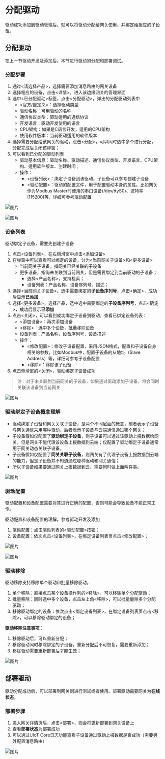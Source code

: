 # 分配驱动

驱动成功添加到驱动管理后，就可以将驱动分配给网关使用，并绑定给相应的子设备。

## 分配驱动

在上一节驱动开发及添加后，本节进行驱动的分配和部署调试。

### 分配步骤

1. 通过<请选择产品>，选择需要添加消息路由的网关设备
2. 选择相应的设备，点击<详情>，进入该边缘网关的管理界面
3. 选中<已分配驱动>标签，点击<分配驱动>，弹出的分配驱动列表中
   - <官方/自定义>：选择驱动类型
   - 驱动名称：可用驱动的名称
   - 通信协议类型：驱动适用的通信协议
   - 开发语言：驱动开发使用的语言
   - CPU架构：如果是C语言开发，适用的CPU架构
   - 使用软件版本：当前驱动适用的软件版本
4. 选择需要分配给该网关的驱动，点击<分配>，可以同时选中多个进行分配，分配完成后关闭该弹窗；
5. 可以看到已分配的驱动列表
   - 驱动基本信息：驱动名称、驱动描述、通信协议类型、开发语言、CPU架构、适用软件版本、创建时间；
   - 操作：
     - <设备列表>：绑定子设备到该驱动，子设备可以参考创建子设备
     - <驱动配置>：驱动的配置文件，用于配置驱动本身的属性。比如网关作为Modbus Master时使用的串口设备(/dev/ttyS0)、波特率(115200)等，详细可参考驱动配置

![图片](../../../images/分配驱动-1.png)

![图片](../../../images/分配驱动-2.png)

### 设备列表

驱动绑定子设备，需要先创建子设备

1. 点击<设备列表>，在右侧滑窗中点击<添加设备>
2. 在弹窗中可以查看可以绑定的设备，分为<当前网关子设备>和<更多设备>
   - 当前网关子设备，指网关已经关联的子设备
   - 更多设备，指尚未关联到当前网关，但是需要绑定到当前驱动的子设备；
     - 选择<产品名称>，支持检索；
     - 设备列表：产品名称、设备序列号、描述；
3. 选择<当前网关子设备>，选中需要绑定的**子设备序列号**，点击<确定>，成功后显示**已添加**
4. 选择<更多设备>，选择产品，选中选中需要绑定的**子设备序列号**，点击<确定>，成功后显示**已添加**
5. 点击<关闭>，可以看到成功绑定子设备到驱动，查看已绑定设备列表：
   - <添加设备>：再次添加设备
   - <移除>：选中多个设备，批量移除设备
   - 设备列表：产品名称，设备序列号，设备描述
   - 操作：
     - <修改配置>：修改子设备配置，采用JSON格式，配置和子设备自身相关的参数，比如Modbus中，配置子设备的从地址（Slave Address）等，详细可参考子设备配置
     - <移除>：移除该子设备
6. 点击侧滑窗的<关闭>，驱动绑定子设备成功

> 注：对于未关联到当前网关的子设备，如果通过驱动添加子设备，将会同时关联该设备到当前网关

![图片](../../../images/分配驱动-3.png)



### 驱动绑定子设备概念理解

- 驱动绑定子设备和网关关联子设备，是两个不同层面的概念，前者表示子设备与网关通信采用哪种驱动，后者表示子设备与云端通信通过哪个网关；
- 子设备假如仅配置了**驱动绑定子设备**，则子设备可以通过该驱动上报数据给网关，但是网关不能代理该设备上报数据到云端；仅配置了驱动绑定子设备通常用于网关动态关联子设备。
- 子设备假如仅配置了**网关关联子设备**，则网关有了代理子设备上报数据到云端的能力，但是子设备并不知道通过哪种驱动和网关通信；
- 所以子设备如果要通过网关上报数据到云，需要同时做上面两件事。

![图片](../../../images/分配驱动-4.png)

### 驱动配置

驱动配置和设备配置需要对其进行正确的配置，否则可能会导致设备不能正常工作。

驱动配置和设备配置的理解，参考驱动开发及添加

1. 驱动配置：点击驱动列表的<驱动配置>按钮；
2. 设备配置：依次点击<设备列表>，在绑定设备列表页点击<修改配置>；

![图片](../../../images/分配驱动-5.png)

![图片](../../../images/分配驱动-6.png)

### 驱动移除

驱动移除支持移除单个驱动和批量移除驱动。

1. 单个移除：直接点击某个设备操作列的<移除>，可以移除单个分配驱动；
2. 批量移除：同时选中多个设备，点击左上角<移除>，可以批量删除多个分配驱动；
3. 移除驱动绑定的设备：依次点击<绑定设备列表>，在绑定设备列表页点击<移除>，可以移除驱动绑定的设备；

**驱动移除注意事项：**

1. 移除驱动后，可以重新分配；
2. 移除驱动同时移除绑定的子设备，重新分配后不可恢复，需要重新添加；
3. 移除驱动需要重新部署后才能生效；

![图片](../../../images/分配驱动-7.png)

## 部署驱动

驱动分配成功后，可以部署到网关侧进行测试或者使用。部署驱动需要网关为**在线状态**。

### 部署步骤

1. 进入网关详情页后，点击<部署>，则会将更新部署到网关设备上
2. 查看**部署状态**为部署成功
3. 可以通过UIoT Core日志功能查看子设备通过驱动上报数据是否成功（需要另外配置消息路由）

![图片](../../../images/分配驱动-8.png)

